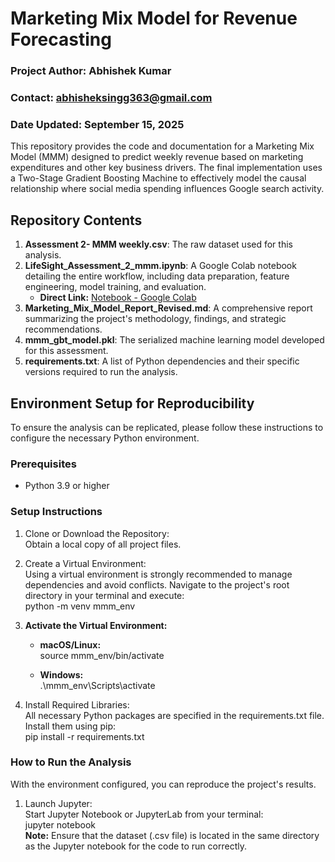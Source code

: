 # **Marketing Mix Model for Revenue Forecasting**

### **Project Author: Abhishek Kumar**

### **Contact: abhisheksingg363@gmail.com**

### **Date Updated: September 15, 2025**

This repository provides the code and documentation for a Marketing Mix Model (MMM) designed to predict weekly revenue based on marketing expenditures and other key business drivers. The final implementation uses a Two-Stage Gradient Boosting Machine to effectively model the causal relationship where social media spending influences Google search activity.

## **Repository Contents**

1. **Assessment 2- MMM weekly.csv**: The raw dataset used for this analysis.  
2. **LifeSight\_Assessment\_2\_mmm.ipynb**: A Google Colab notebook detailing the entire workflow, including data preparation, feature engineering, model training, and evaluation.  
   * **Direct Link:** [Notebook - Google Colab](https://colab.research.google.com/drive/1GbxyvUV3Ria3a0oTgxhX71idRyYl8yWF#scrollTo=kM7P5FrTBF9u)  
3. **Marketing\_Mix\_Model\_Report\_Revised.md**: A comprehensive report summarizing the project's methodology, findings, and strategic recommendations.  
4. **mmm\_gbt\_model.pkl**: The serialized machine learning model developed for this assessment.  
5. **requirements.txt**: A list of Python dependencies and their specific versions required to run the analysis.

## **Environment Setup for Reproducibility**

To ensure the analysis can be replicated, please follow these instructions to configure the necessary Python environment.

### **Prerequisites**

* Python 3.9 or higher

### **Setup Instructions**

1. Clone or Download the Repository:  
   Obtain a local copy of all project files.  
2. Create a Virtual Environment:  
   Using a virtual environment is strongly recommended to manage dependencies and avoid conflicts. Navigate to the project's root directory in your terminal and execute:  
   python \-m venv mmm\_env

3. **Activate the Virtual Environment:**  
   * **macOS/Linux:**  
     source mmm\_env/bin/activate

   * **Windows:**  
     .\\mmm\_env\\Scripts\\activate

4. Install Required Libraries:  
   All necessary Python packages are specified in the requirements.txt file. Install them using pip:  
   pip install \-r requirements.txt

### **How to Run the Analysis**

With the environment configured, you can reproduce the project's results.

1. Launch Jupyter:  
   Start Jupyter Notebook or JupyterLab from your terminal:  
   jupyter notebook  
   **Note:** Ensure that the dataset (.csv file) is located in the same directory as the Jupyter notebook for the code to run correctly.
